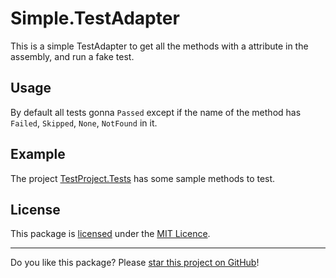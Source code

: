 # Simple.TestAdapter

This is a simple TestAdapter to get all the methods with a attribute in the assembly, and run a fake test.

## Usage
By default all tests gonna `Passed` except if the name of the method has `Failed`, `Skipped`, `None`, `NotFound` in it.

## Example

The project [TestProject.Tests](TestProject.Tests) has some sample methods to test.

## License

This package is [licensed](LICENSE) under the [MIT Licence](https://en.wikipedia.org/wiki/MIT_License).

---

Do you like this package? Please [star this project on GitHub](../../stargazers)!